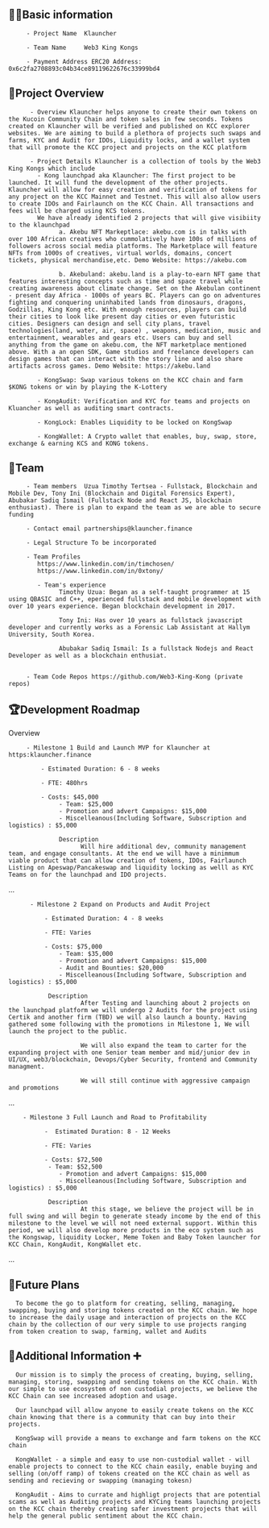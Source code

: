 ## 🧑‍💻Basic information

         - Project Name  Klauncher

         - Team Name     Web3 King Kongs

         - Payment Address ERC20 Address: 0x6c2fa2708893c04b34ce89119622676c33999bd4

## 🎯Project Overview

          - Overview Klauncher helps anyone to create their own tokens on the Kucoin Community Chain and token sales in few seconds. Tokens created on Klauncher will be verified and published on KCC explorer websites. We are aiming to build a plethora of projects such swaps and farms, KYC and Audit for IDOs, Liquidity locks, and a wallet system that will promote the KCC project and projects on the KCC platform

          - Project Details Klauncher is a collection of tools by the Web3 King Kongs which include
            - Kong launchpad aka Klauncher: The first project to be launched. It will fund the development of the other projects. Klauncher will allow for easy creation and verification of tokens for any project on the KCC Mainnet and Testnet. This will also allow users to create IDOs and Fairlaunch on the KCC Chain. All transactions and fees will be charged using KCS tokens.
            We have already identified 2 projects that will give visibiity to the klaunchpad 
                  a. Akebu NFT Markeptlace: akebu.com is in talks with over 100 African creatives who cummolatively have 100s of millions of followers across social media platforms. The Marketplace will feature NFTs from 1000s of creatives, virtual worlds, domains, concert tickets, physical merchandise,etc. Demo Website: https://akebu.com

                  b. Akebuland: akebu.land is a play-to-earn NFT game that features interesting concepts such as time and space travel while creating awareness about climate change. Set on the Akebulan continent - present day Africa - 1000s of years BC. Players can go on adventures fighting and conquering uninhabited lands from dinosaurs, dragons, Godzillas, King Kong etc. With enough resources, players can build their cities to look like present day cities or even futuristic cities. Designers can design and sell city plans, travel technologies(land, water, air, space) , weapons, medication, music and entertainment, wearables and gears etc. Users can buy and sell anything from the game on akebu.com, the NFT marketplace mentioned above. With a an open SDK, Game studios and freelance developers can design games that can interact with the story line and also share artifacts across games. Demo Website: https://akebu.land

            - KongSwap: Swap various tokens on the KCC chain and farm $KONG tokens or win by playing the K-Lottery

            - KongAudit: Verification and KYC for teams and projects on Kluancher as well as auditing smart contracts.

            - KongLock: Enables Liquidity to be locked on KongSwap
            
            - KongWallet: A Crypto wallet that enables, buy, swap, store, exchange & earning KCS and KONG tokens.

## 👥Team 

         - Team members  Uzua Timothy Tertsea - Fullstack, Blockchain and Mobile Dev, Tony Ini (Blockchain and Digital Forensics Expert), Abubakar Sadiq Ismail (Fullstack Node and React JS, blockchain enthusiast). There is plan to expand the team as we are able to secure funding

         - Contact email partnerships@klauncher.finance

         - Legal Structure To be incorporated

         - Team Profiles
            https://www.linkedin.com/in/timchosen/
            https://www.linkedin.com/in/0xtony/

            - Team's experience 
                  Timothy Uzua: Began as a self-taught programmer at 15 using QBASIC and C++, eperienced fullstack and mobile development with over 10 years experience. Began blockchain development in 2017.

                  Tony Ini: Has over 10 years as fullstack javascript developer and currently works as a Forensic Lab Assistant at Hallym University, South Korea.

                  Abubakar Sadiq Ismail: Is a fullstack Nodejs and React Developer as well as a blockchain enthusiat.


         - Team Code Repos https://github.com/Web3-King-Kong (private repos)

## 🏆Development Roadmap

 Overview
 

         - Milestone 1 Build and Launch MVP for Klauncher at https:klauncher.finance

             - Estimated Duration: 6 - 8 weeks

             - FTE: 480hrs

             - Costs: $45,000                  
                  - Team: $25,000
                  - Promotion and advert Campaigns: $15,000
                  - Miscelleanous(Including Software, Subscription and logistics) : $5,000

                  Description
                        Will hire additional dev, community management team, and engage consultants. At the end we will have a minimmum viable product that can allow creation of tokens, IDOs, Fairlaunch Listing on Apeswap/Pancakeswap and liquidity locking as welll as KYC Teams on for the launchpad and IDO projects.

 ...
 
          - Milestone 2 Expand on Products and Audit Project

              - Estimated Duration: 4 - 8 weeks

              - FTE: Varies

              - Costs: $75,000
                  - Team: $35,000
                  - Promotion and advert Campaigns: $15,000
                  - Audit and Bounties: $20,000
                  - Miscelleanous(Including Software, Subscription and logistics) : $5,000

               Description
                        After Testing and launching about 2 projects on the launchpad platform we will undergo 2 Audits for the project using Certik and another firm (TBD) we will also launch a bounty. Having gathered some following with the promotions in Milestone 1, We will launch the project to the public.
                        
                        We will also expand the team to carter for the expanding project with one Senior team member and mid/junior dev in UI/UX, web3/blockchain, Devops/Cyber Security, frontend and Community managment.

                        We will still continue with aggressive campaign and promotions

...

        - Milestone 3 Full Launch and Road to Profitability

              -  Estimated Duration: 8 - 12 Weeks

              - FTE: Varies

              - Costs: $72,500
               - Team: $52,500
                  - Promotion and advert Campaigns: $15,000
                  - Miscelleanous(Including Software, Subscription and logistics) : $5,000

               Description
                        At this stage, we believe the project will be in full swing and will begin to generate steady income by the end of this milestone to the level we will not need external support. Within this period, we will also develop more products in the eco system such as the Kongswap, liquidity Locker, Meme Token and Baby Token launcher for KCC Chain, KongAudit, KongWallet etc.  

...

## 📡Future Plans
      To become the go to platform for creating, selling, managing, swapping, buying and storing tokens created on the KCC chain. We hope to increase the daily usage and interaction of projects on the KCC chain by the collection of our very simple to use projects ranging from token creation to swap, farming, wallet and Audits 
      

## 🙋Additional Information ➕

      Our mission is to simply the process of creating, buying, selling, managing, storing, swapping and sending tokens on the KCC chain. With our simple to use ecosystem of non custodial projects, we believe the KCC Chain can see increased adoption and usage.

      Our launchpad will allow anyone to easily create tokens on the KCC chain knowing that there is a community that can buy into their projects.

      KongSwap will provide a means to exchange and farm tokens on the KCC chain 

      KongWallet - a simple and easy to use non-custodial wallet - will enable projects to connect to the KCC chain easily, enable buying and selling (on/off ramp) of tokens created on the KCC chain as well as sending and recieving or swapping (managing tokesn)

      KongAudit - Aims to currate and highligt projects that are potential scams as well as Auditing projects and KYCing teams launching projects on the KCC chain thereby creating safer investment projects that will help the general public sentiment about the KCC chain.

